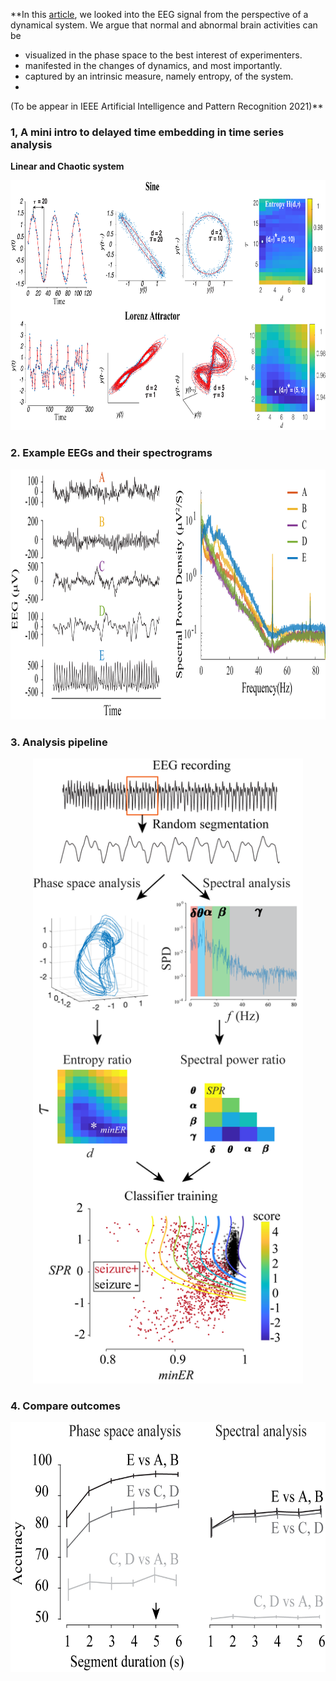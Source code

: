 **In this [article](https://github.com/wangjing0/Entropy-is-all-she-cares/blob/main/entropy2021.pdf), we looked into the EEG signal from the perspective of a dynamical system. We argue that normal and abnormal brain activities can be 
* visualized in the phase space to the best interest of experimenters. 
* manifested in the changes of dynamics, and most importantly. 
* captured by an intrinsic measure, namely entropy, of the system.
* 
(To be appear in IEEE Artificial Intelligence and Pattern Recognition 2021)**

### 1, A mini intro to delayed time embedding in time series analysis
 **Linear and Chaotic system**
 <p align="center">
  <img src="Fig1.png" height="400" >
</p>

### 2. Example EEGs and their spectrograms
<p align="center">
  <img src="Fig2.png" height="400" >
</p>

### 3. Analysis pipeline
<p align="center">
  <img src="Fig3.png" height="1000" >
</p>

### 4. Compare outcomes
 <p align="center">
  <img src="Fig4.png" height="400" >
</p>

